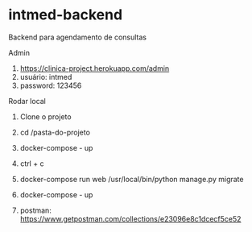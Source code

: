 # intmed-backend

Backend para agendamento de consultas

Admin
1. https://clinica-project.herokuapp.com/admin
2. usuário: intmed
3. password: 123456


Rodar local
1. Clone o projeto

2. cd /pasta-do-projeto

3. docker-compose - up

4. ctrl + c

5. docker-compose run web /usr/local/bin/python manage.py migrate

6. docker-compose - up

7. postman: https://www.getpostman.com/collections/e23096e8c1dcecf5ce52
